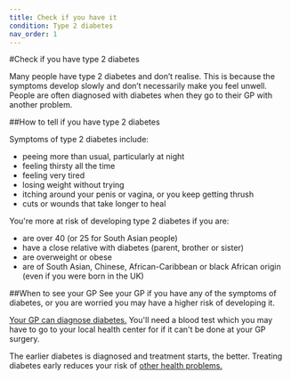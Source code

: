 ```yaml
---
title: Check if you have it
condition: Type 2 diabetes
nav_order: 1
---
```


#Check if you have type 2 diabetes

Many people have type 2 diabetes and don’t realise. This is because the symptoms develop slowly and don’t necessarily make you feel unwell.  People are often diagnosed with diabetes when they go to their GP with another problem.

##How to tell if you have type 2 diabetes

Symptoms of type 2 diabetes include:

- peeing more than usual, particularly at night
- feeling thirsty all the time
- feeling very tired
- losing weight without trying
- itching around your penis or vagina, or you keep getting thrush
- cuts or wounds that take longer to heal

You're more at risk of developing type 2 diabetes if you are:

- are over 40 (or 25 for South Asian people)
- have a close relative with diabetes (parent, brother or sister)
- are overweight or obese
- are of South Asian, Chinese, African-Caribbean or black African origin (even if you were born in the UK)

##When to see your GP
See your GP if you have any of the symptoms of diabetes, or you are worried you may have a higher risk of developing it.

[Your GP can diagnose diabetes.](/type-2-diabetes/getting-diagnosed) You'll need a blood test which you may have to go to your local health center for if it can't be done at your GP surgery.  

The earlier diabetes is diagnosed and treatment starts, the better. Treating diabetes early reduces your risk of [other health problems.](/type-2-diabetes/health-problems)     
